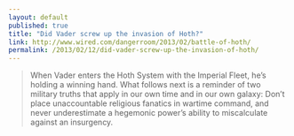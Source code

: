 ```yaml
---
layout: default
published: true
title: "Did Vader screw up the invasion of Hoth?"
link: http://www.wired.com/dangerroom/2013/02/battle-of-hoth/
permalink: /2013/02/12/did-vader-screw-up-the-invasion-of-hoth/
---
```


> When Vader enters the Hoth System with the Imperial Fleet, he’s holding a winning hand. What follows next is a reminder of two military truths that apply in our own time and in our own galaxy: Don’t place unaccountable religious fanatics in wartime command, and never underestimate a hegemonic power’s ability to miscalculate against an insurgency.